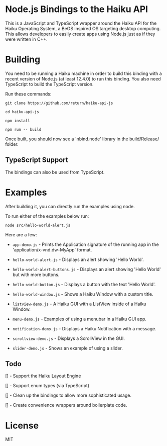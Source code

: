 # Node.js Bindings to the Haiku API 

This is a JavaScript and TypeScript wrapper around the Haiku API for the Haiku Operating System, a BeOS inspired OS targeting desktop computing. This allows developers to easily create apps using Node.js just as if they were written in C++.

# Building 

You need to be running a Haiku machine in order to build this binding with a recent version of Node.js (at least 12.4.0) to run this binding. You also need TypeScript to build the TypeScript version.

Run these commands:

`git clone https://github.com/return/haiku-api-js`

`cd haiku-api-js`

`npm install`

`npm run -- build`

Once built, you should now see a 'nbind.node' library in the build/Release/ folder.


## TypeScript Support

The bindings can also be used from TypeScript.

# Examples
After building it, you can directly run the examples using node.

To run either of the examples below run:

`node src/hello-world-alert.js`

Here are a few:

* `app-demo.js` - Prints the Application signature of the running app in the 'application/x-vnd.dw-MyApp' format.

* `hello-world-alert.js` - Displays an alert showing 'Hello World'.

* `hello-world-alert-buttons.js` - Displays an alert showing 'Hello World' but with more buttons.

* `hello-world-button.js` - Displays a button with the text 'Hello World'.

* `hello-world-window.js` - Shows a Haiku Window with a custom title.

* `listview-demo.js` - A Haiku GUI with a ListView inside of a Haiku Window.

* `menu-demo.js` - Examples of using a menubar in a Haiku GUI app.

* `notification-demo.js` - Displays a Haiku Notification with a message.

* `scrollview-demo.js` - Displays a ScrollView in the GUI.

* `slider-demo.js` - Shows an example of using a slider.


## Todo
[] - Support the Haiku Layout Engine

[] - Support enum types (via TypeScript)

[] - Clean up the bindings to allow more sophisticated usage.

[] - Create convenience wrappers around boilerplate code.

# License

MIT

